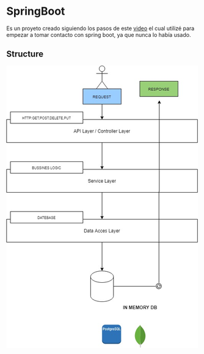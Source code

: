 # SpringBoot


Es un proyeto creado siguiendo los pasos de este <a href="https://www.youtube.com/watch?v=vtPkZShrvXQ&t=2929s">video</a> el cual utilizé para empezar a tomar contacto con spring boot, ya que nunca lo había usado.


## Structure

![Diagrama](Diagram/Diagram.jpg)
